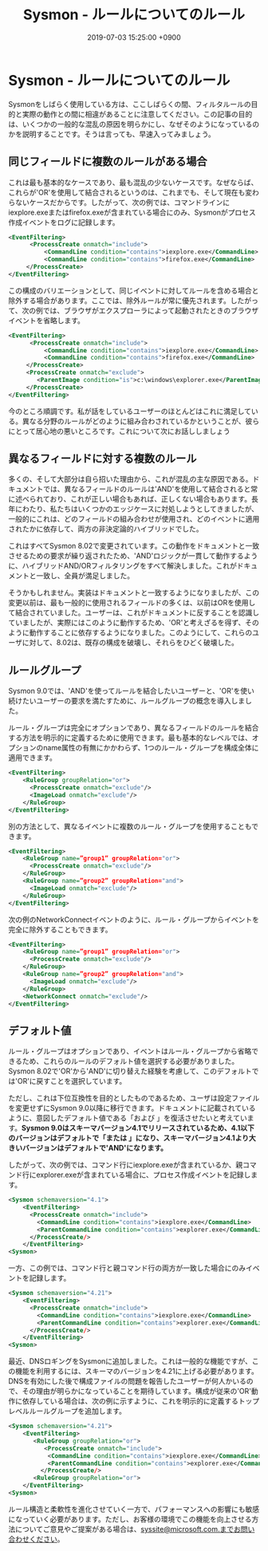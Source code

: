 ﻿---
layout: post
title:  Sysmon - ルールについてのルール
date:   2019-07-03 15:25:00 +0900
categories: [sysmon]
---

# Sysmon - ルールについてのルール

Sysmonをしばらく使用している方は、ここしばらくの間、フィルタルールの目的と実際の動作との間に相違があることに注意してください。この記事の目的は、いくつかの一般的な混乱の原因を明らかにし、なぜそのようになっているのかを説明することです。そうは言っても、早速入ってみましょう。

## 同じフィールドに複数のルールがある場合

これは最も基本的なケースであり、最も混乱の少ないケースです。なぜならば、これらが'OR'を使用して結合されるというのは、これまでも、そして現在も変わらないケースだからです。したがって、次の例では、コマンドラインにiexplore.exeまたはfirefox.exeが含まれている場合にのみ、Sysmonがプロセス作成イベントをログに記録します。


```xml
<EventFiltering>
      <ProcessCreate onmatch="include">
          <CommandLine condition="contains">iexplore.exe</CommandLine>
          <CommandLine condition="contains">firefox.exe</CommandLine>
     </ProcessCreate>
</EventFiltering>
```

この構成のバリエーションとして、同じイベントに対してルールを含める場合と除外する場合があります。ここでは、除外ルールが常に優先されます。したがって、次の例では、ブラウザがエクスプローラによって起動されたときのブラウザイベントを省略します。

```xml
<EventFiltering>
      <ProcessCreate onmatch="include">
          <CommandLine condition="contains">iexplore.exe</CommandLine>
          <CommandLine condition="contains">firefox.exe</CommandLine>
     </ProcessCreate>
     <ProcessCreate onmatch="exclude">
        <ParentImage condition="is">c:\windows\explorer.exe</ParentImage>
     </ProcessCreate>
</EventFiltering>
```

今のところ順調です。私が話をしているユーザーのほとんどはこれに満足している。異なる分野のルールがどのように組み合わされているかということが、彼らにとって居心地の悪いところです。これについて次にお話ししましょう

## 異なるフィールドに対する複数のルール

多くの、そして大部分は自ら招いた理由から、これが混乱の主な原因である。ドキュメントでは、異なるフィールドのルールは'AND'を使用して結合されると常に述べられており、これが正しい場合もあれば、正しくない場合もあります。長年にわたり、私たちはいくつかのエッジケースに対処しようとしてきましたが、一般的にこれは、どのフィールドの組み合わせが使用され、どのイベントに適用されたかに依存して、両方の非決定論的ハイブリッドでした。

これはすべてSysmon 8.02で変更されています。この動作をドキュメントと一致させるための要求が繰り返されたため、'AND'ロジックが一貫して動作するように、ハイブリッドAND/ORフィルタリングをすべて解決しました。これがドキュメントと一致し、全員が満足しました。

そうかもしれません。実装はドキュメントと一致するようになりましたが、この変更以前は、最も一般的に使用されるフィールドの多くは、以前はORを使用して結合されていました。ユーザーは、これがドキュメントに反することを認識していましたが、実際にはこのように動作するため、'OR'と考えざるを得ず、そのように動作することに依存するようになりました。このようにして、これらのユーザに対して、8.02は、既存の構成を破壊し、それらをひどく破壊した。

## ルールグループ

Sysmon 9.0では、'AND'を使ってルールを結合したいユーザーと、'OR'を使い続けたいユーザーの要求を満たすために、ルールグループの概念を導入しました。

ルール・グループは完全にオプションであり、異なるフィールドのルールを結合する方法を明示的に定義するために使用できます。最も基本的なレベルでは、オプションのname属性の有無にかかわらず、1つのルール・グループを構成全体に適用できます。


```xml
<EventFiltering>
    <RuleGroup groupRelation="or">
      <ProcessCreate onmatch="exclude"/>
      <ImageLoad onmatch="exclude"/>
    </RuleGroup>
</EventFiltering>
```

別の方法として、異なるイベントに複数のルール・グループを使用することもできます。

```xml
<EventFiltering>
    <RuleGroup name=”group1” groupRelation="or">
      <ProcessCreate onmatch="exclude"/>
    </RuleGroup>
    <RuleGroup name=”group2” groupRelation="and">
      <ImageLoad onmatch="exclude"/>
    </RuleGroup>
</EventFiltering>
```

次の例のNetworkConnectイベントのように、ルール・グループからイベントを完全に除外することもできます。

```xml
<EventFiltering>
    <RuleGroup name=”group1” groupRelation="or">
      <ProcessCreate onmatch="exclude"/>
    </RuleGroup>
    <RuleGroup name=”group2” groupRelation="and">
      <ImageLoad onmatch="exclude"/>
    </RuleGroup>
    <NetworkConnect onmatch="exclude"/>
</EventFiltering>
```

## デフォルト値

ルール・グループはオプションであり、イベントはルール・グループから省略できるため、これらのルールのデフォルト値を選択する必要がありました。Sysmon 8.02で'OR'から'AND'に切り替えた経験を考慮して、このデフォルトでは'OR'に戻すことを選択しています。

ただし、これは下位互換性を目的としたものであるため、ユーザは設定ファイルを変更せずにSysmon 9.0以降に移行できます。ドキュメントに記載されているように、意図したデフォルト値である「および 」を復活させたいと考えています。**Sysmon 9.0はスキーマバージョン4.1でリリースされているため、4.1以下のバージョンはデフォルトで「または 」になり、スキーマバージョン4.1より大きいバージョンはデフォルトで'AND'になります。**

したがって、次の例では、コマンド行にiexplore.exeが含まれているか、親コマンド行にexplorer.exeが含まれている場合に、プロセス作成イベントを記録します。


```xml
<Sysmon schemaversion="4.1">
    <EventFiltering>
      <ProcessCreate onmatch="include">
        <CommandLine condition="contains">iexplore.exe</CommandLine>
        <ParentCommandLine condition="contains">explorer.exe</CommandLine>
      </ProcessCreate/>
    </EventFiltering>
<Sysmon>
```

一方、この例では、コマンド行と親コマンド行の両方が一致した場合にのみイベントを記録します。

```xml
<Sysmon schemaversion="4.21">
    <EventFiltering>
      <ProcessCreate onmatch="include">
        <CommandLine condition="contains">iexplore.exe</CommandLine>
        <ParentCommandLine condition="contains">explorer.exe</CommandLine>
      </ProcessCreate/>
    </EventFiltering>
<Sysmon>
```

最近、DNSロギングをSysmonに追加しました。これは一般的な機能ですが、この機能を利用するには、スキーマのバージョンを4.21に上げる必要があります。DNSを有効にした後で構成ファイルの問題を報告したユーザーが何人かいるので、その理由が明らかになっていることを期待しています。構成が従来の'OR'動作に依存している場合は、次の例に示すように、これを明示的に定義するトップレベルルールグループを追加します。

```xml
<Sysmon schemaversion="4.21">
    <EventFiltering>
       <RuleGroup groupRelation="or">
          <ProcessCreate onmatch="include">
           <CommandLine condition="contains">iexplore.exe</CommandLine>
           <ParentCommandLine condition="contains">explorer.exe</CommandLine>
         </ProcessCreate/>
       <RuleGroup groupRelation="or">
    </EventFiltering>
<Sysmon>
```
ルール構造と柔軟性を進化させていく一方で、パフォーマンスへの影響にも敏感になっていく必要があります。ただし、お客様の環境でこの機能を向上させる方法についてご意見やご提案がある場合は、syssite@microsoft.com.までお問い合わせください。
